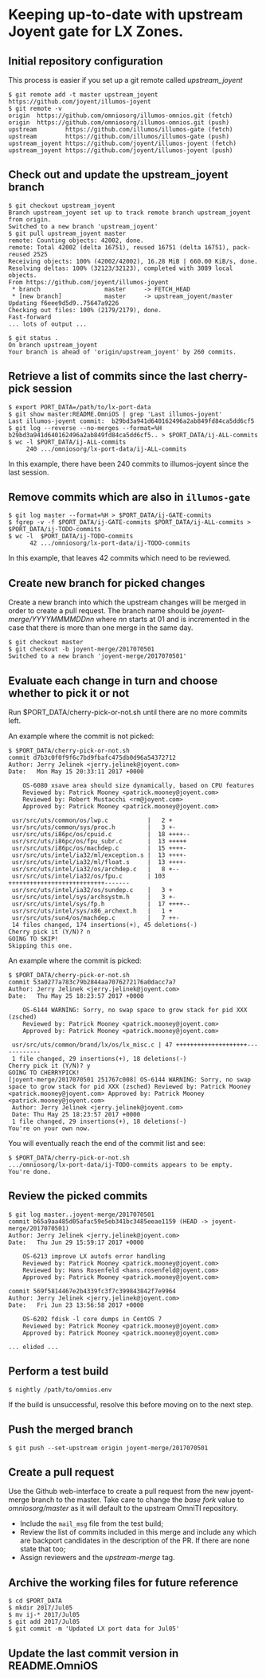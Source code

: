 
# Keeping up-to-date with upstream Joyent gate for LX Zones.

## Initial repository configuration

This process is easier if you set up a git remote called *upstream_joyent*

```shell
$ git remote add -t master upstream_joyent https://github.com/joyent/illumos-joyent
$ git remote -v
origin  https://github.com/omniosorg/illumos-omnios.git (fetch)
origin  https://github.com/omniosorg/illumos-omnios.git (push)
upstream        https://github.com/illumos/illumos-gate (fetch)
upstream        https://github.com/illumos/illumos-gate (push)
upstream_joyent https://github.com/joyent/illumos-joyent (fetch)
upstream_joyent https://github.com/joyent/illumos-joyent (push)
```

## Check out and update the upstream_joyent branch

```shell
$ git checkout upstream_joyent
Branch upstream_joyent set up to track remote branch upstream_joyent from origin.
Switched to a new branch 'upstream_joyent'
$ git pull upstream_joyent master
remote: Counting objects: 42002, done.
remote: Total 42002 (delta 16751), reused 16751 (delta 16751), pack-reused 2525
Receiving objects: 100% (42002/42002), 16.28 MiB | 660.00 KiB/s, done.
Resolving deltas: 100% (32123/32123), completed with 3089 local objects.
From https://github.com/joyent/illumos-joyent
 * branch                  master     -> FETCH_HEAD
 * [new branch]            master     -> upstream_joyent/master
Updating f6eee9d5d9..75647a9226
Checking out files: 100% (2179/2179), done.
Fast-forward
... lots of output ...

$ git status .
On branch upstream_joyent
Your branch is ahead of 'origin/upstream_joyent' by 260 commits.
```

## Retrieve a list of commits since the last cherry-pick session

```
$ export PORT_DATA=/path/to/lx-port-data
$ git show master:README.OmniOS | grep 'Last illumos-joyent'
Last illumos-joyent commit:  b29bd3a941d640162496a2ab849fd84ca5dd6cf5
$ git log --reverse --no-merges --format=%H b29bd3a941d640162496a2ab849fd84ca5dd6cf5.. > $PORT_DATA/ij-ALL-commits
$ wc -l $PORT_DATA/ij-ALL-commits
     240 .../omniosorg/lx-port-data/ij-ALL-commits
```

In this example, there have been 240 commits to illumos-joyent since the last
session.

## Remove commits which are also in `illumos-gate`

```
$ git log master --format=%H > $PORT_DATA/ij-GATE-commits
$ fgrep -v -f $PORT_DATA/ij-GATE-commits $PORT_DATA/ij-ALL-commits > $PORT_DATA/ij-TODO-commits
$ wc -l  $PORT_DATA/ij-TODO-commits
      42 .../omniosorg/lx-port-data/ij-TODO-commits
```

In this example, that leaves 42 commits which need to be reviewed.

## Create new branch for picked changes

Create a new branch into which the upstream changes will be merged in order
to create a pull request. The branch name should be
_joyent-merge/YYYYMMMMDDnn_ where _nn_ starts at 01 and is incremented in
the case that there is more than one merge in the same day.

```shell
$ git checkout master
$ git checkout -b joyent-merge/2017070501
Switched to a new branch 'joyent-merge/2017070501'
```

## Evaluate each change in turn and choose whether to pick it or not

Run $PORT_DATA/cherry-pick-or-not.sh until there are no more commits
left.

An example where the commit is not picked:

```
$ $PORT_DATA/cherry-pick-or-not.sh
commit d7b3c0f0f9f6c7bd9fbafc475db0d96a54372712
Author: Jerry Jelinek <jerry.jelinek@joyent.com>
Date:   Mon May 15 20:33:11 2017 +0000

    OS-6080 xsave area should size dynamically, based on CPU features
    Reviewed by: Patrick Mooney <patrick.mooney@joyent.com>
    Reviewed by: Robert Mustacchi <rm@joyent.com>
    Approved by: Patrick Mooney <patrick.mooney@joyent.com>

 usr/src/uts/common/os/lwp.c           |   2 +
 usr/src/uts/common/sys/proc.h         |   3 +-
 usr/src/uts/i86pc/os/cpuid.c          |  18 ++++--
 usr/src/uts/i86pc/os/fpu_subr.c       |  13 +++++
 usr/src/uts/i86pc/os/machdep.c        |  15 ++++-
 usr/src/uts/intel/ia32/ml/exception.s |  13 ++++-
 usr/src/uts/intel/ia32/ml/float.s     |  13 ++++-
 usr/src/uts/intel/ia32/os/archdep.c   |   8 +--
 usr/src/uts/intel/ia32/os/fpu.c       | 103 +++++++++++++++++++++++++++-------
 usr/src/uts/intel/ia32/os/sundep.c    |   3 +
 usr/src/uts/intel/sys/archsystm.h     |   3 +-
 usr/src/uts/intel/sys/fp.h            |  17 ++++--
 usr/src/uts/intel/sys/x86_archext.h   |   1 +
 usr/src/uts/sun4/os/machdep.c         |   7 ++-
 14 files changed, 174 insertions(+), 45 deletions(-)
Cherry pick it (Y/N)? n
GOING TO SKIP!
Skipping this one.
```

An example where the commit is picked:

```
$ $PORT_DATA/cherry-pick-or-not.sh
commit 53a0277a783c79b2844aa7076272176a0dacc7a7
Author: Jerry Jelinek <jerry.jelinek@joyent.com>
Date:   Thu May 25 18:23:57 2017 +0000

    OS-6144 WARNING: Sorry, no swap space to grow stack for pid XXX (zsched)
    Reviewed by: Patrick Mooney <patrick.mooney@joyent.com>
    Approved by: Patrick Mooney <patrick.mooney@joyent.com>

 usr/src/uts/common/brand/lx/os/lx_misc.c | 47 ++++++++++++++++++++------------
 1 file changed, 29 insertions(+), 18 deletions(-)
Cherry pick it (Y/N)? y
GOING TO CHERRYPICK!
[joyent-merge/2017070501 251767c008] OS-6144 WARNING: Sorry, no swap space to grow stack for pid XXX (zsched) Reviewed by: Patrick Mooney <patrick.mooney@joyent.com> Approved by: Patrick Mooney <patrick.mooney@joyent.com>
 Author: Jerry Jelinek <jerry.jelinek@joyent.com>
 Date: Thu May 25 18:23:57 2017 +0000
 1 file changed, 29 insertions(+), 18 deletions(-)
You're on your own now.
```

You will eventually reach the end of the commit list and see:

```
$ $PORT_DATA/cherry-pick-or-not.sh
.../omniosorg/lx-port-data/ij-TODO-commits appears to be empty.
You're done.
```

## Review the picked commits

```
$ git log master..joyent-merge/2017070501
commit b65a9aa485d05afac59e5eb341bc3485eeae1159 (HEAD -> joyent-merge/2017070501)
Author: Jerry Jelinek <jerry.jelinek@joyent.com>
Date:   Thu Jun 29 15:59:17 2017 +0000

    OS-6213 improve LX autofs error handling
    Reviewed by: Patrick Mooney <patrick.mooney@joyent.com>
    Reviewed by: Hans Rosenfeld <hans.rosenfeld@joyent.com>
    Approved by: Patrick Mooney <patrick.mooney@joyent.com>

commit 569f5814467e2b4339fc3f7c399843842f7e9964
Author: Jerry Jelinek <jerry.jelinek@joyent.com>
Date:   Fri Jun 23 13:56:58 2017 +0000

    OS-6202 fdisk -l core dumps in CentOS 7
    Reviewed by: Patrick Mooney <patrick.mooney@joyent.com>
    Approved by: Patrick Mooney <patrick.mooney@joyent.com>

... elided ...
```

## Perform a test build

```shell
$ nightly /path/to/omnios.env
```

If the build is unsuccessful, resolve this before moving on to the next
step.

## Push the merged branch

```shell
$ git push --set-upstream origin joyent-merge/2017070501
```

## Create a pull request

Use the Github web-interface to create a pull request from the new
joyent-merge branch to the master. Take care to change the _base fork_
value to _omniosorg/master_ as it will default to the upstream OmniTI
repository.

* Include the `mail_msg` file from the test build;
* Review the list of commits included in this merge and include any which
are backport candidates in the description of the PR. If there are none
state that too;
* Assign reviewers and the _upstream-merge_ tag.

## Archive the working files for future reference

```
$ cd $PORT_DATA
$ mkdir 2017/Jul05
$ mv ij-* 2017/Jul05
$ git add 2017/Jul05
$ git commit -m 'Updated LX port data for Jul05'
```

## Update the last commit version in README.OmniOS

